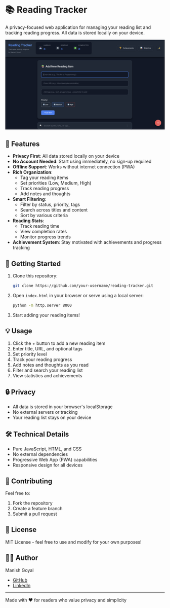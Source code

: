 # 📚 Reading Tracker

A privacy-focused web application for managing your reading list and tracking reading progress. All data is stored locally on your device.

![Reading Tracker Main Interface](./images/demo.png)

## 🌟 Features

- **Privacy First**: All data stored locally on your device
- **No Account Needed**: Start using immediately, no sign-up required
- **Offline Support**: Works without internet connection (PWA)
- **Rich Organization**:
  - Tag your reading items
  - Set priorities (Low, Medium, High)
  - Track reading progress
  - Add notes and thoughts
- **Smart Filtering**:
  - Filter by status, priority, tags
  - Search across titles and content
  - Sort by various criteria
- **Reading Stats**:
  - Track reading time
  - View completion rates
  - Monitor progress trends
- **Achievement System**: Stay motivated with achievements and progress tracking

## 🚀 Getting Started

1. Clone this repository:
   ```bash
   git clone https://github.com/your-username/reading-tracker.git
   ```

2. Open `index.html` in your browser or serve using a local server:
   ```bash
   python -m http.server 8000
   ```

3. Start adding your reading items!

## 💡 Usage

1. Click the + button to add a new reading item
2. Enter title, URL, and optional tags
3. Set priority level
4. Track your reading progress
5. Add notes and thoughts as you read
6. Filter and search your reading list
7. View statistics and achievements

## 🔒 Privacy

- All data is stored in your browser's localStorage
- No external servers or tracking
- Your reading list stays on your device

## 🛠️ Technical Details

- Pure JavaScript, HTML, and CSS
- No external dependencies
- Progressive Web App (PWA) capabilities
- Responsive design for all devices

## 🤝 Contributing

Feel free to:
1. Fork the repository
2. Create a feature branch
3. Submit a pull request

## 📝 License

MIT License - feel free to use and modify for your own purposes!

## 👨‍💻 Author

Manish Goyal
- [GitHub](https://github.com/manishGoyalCode)
- [LinkedIn](https://www.linkedin.com/in/manish-goyal-8900b2188/)

---

Made with ❤️ for readers who value privacy and simplicity 